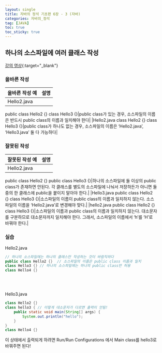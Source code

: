 ```yaml
---
layout: single
title: 자바의 정석 기초편 6장 - 3 (자바)
categories: 자바의_정석
tag: [JAVA]
toc: true
toc_sticky: true
---
```


## 하나의 소스파일에 여러 클래스 작성
[강의 영상](https://youtu.be/hTHFeUTyIEo){:target="_blank"}

### 올바른 작성

|올바른 작성 예|설명|
|---|---|
|Hello2.java
public class Hello2 {}
       class Hello3 {}|public class가 있는 경우, 소스파일의 이름은 반드시 public class의 이름과 일치해야 한다|
|Hello2.java
class Hello2 {}
class Hello3 {}|public class가 하나도 없는 경우, 소스파일의 이름은 ‘Hello2.java’, ‘Hello3.java’ 둘 다 가능하다|

### 잘못된 작성

|잘못된 작성 예|설명|
|---|---|
|Hello2.java
public class Hello2 {}
public class Hello3 {}|하나의 소스파일에 둘 이상의 public class가 존재하면 안된다. 각 클래스를 별도의 소스파일에 나눠서 저장하든가 아니면 둘 중의 한 클래스에 public을 붙이지 말아야 한다.|
|Hello3.java
public class Hello2 {}
class Hello3 {}|소스파일의 이름이 public class의 이름과 일치하지 않는다.
소스파일의 이름을 ‘Hello2.java’로 변경해야 맞다.|
|hello2.java
public class Hello2 {}
class Hello3 {}|소스파일의 이름과 public class의 이름과 일치하지 않는다.
대소문자를 구분하므로 대소문자까지 일치해야 한다.
그래서, 소스파일의 이름에서 ‘h’를 ‘H’로 바꿔야 한다.|

### 실습
Hello2.java
```java
// 하나의 소스파일에는 하나의 클래스만 작성하는 것이 바람직하다
public class Hello2 {}	// 소스파일의 이름은 public class 이름과 일치
class Hello3 {}	// 하나의 소스파일에는 하나의 public class만 허용
class Hello4 {}
```
<br/><br/>

Hello3.java
```java
class Hello2 {}
class hello3 { // 이렇게 대소문자가 다르면 출력이 안됨!
	public static void main(String[] args) {
		System.out.println("hello");
	}
}
class Hello4 {}
```
이 상태에서 출력되게 하려면 Run/Run Configurations 에서 Main class를 hello3로 바꿔주면 된다!